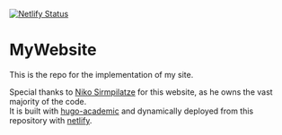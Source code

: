 [![Netlify Status](https://api.netlify.com/api/v1/badges/816336ea-4f3a-4d58-ae0e-5a3245a61727/deploy-status)](https://app.netlify.com/sites/mystifying-swanson-a9e988/deploys)
# MyWebsite
This is the repo for the implementation of my site.

Special thanks to [Niko Sirmpilatze](https://www.nikosirmpilatze.com/) for this website, as he owns the vast majority of the code.  
It is built with [hugo-academic](https://github.com/gcushen/hugo-academic) and dynamically deployed from this repository with [netlify](https://www.netlify.com/).
